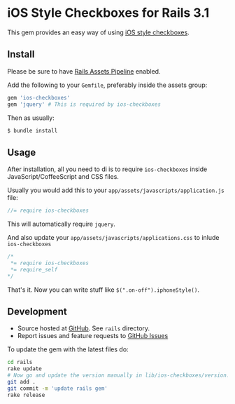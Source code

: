 # iOS Style Checkboxes for Rails 3.1


This gem provides an easy way of using [iOS style checkboxes](https://github.com/tdreyno/iphone-style-checkboxes).


## Install

Please be sure to have [Rails Assets Pipeline](http://guides.rubyonrails.org/asset_pipeline.html) enabled.

Add the following to your `Gemfile`, preferably inside the assets group:

```ruby
gem 'ios-checkboxes'
gem 'jquery' # This is required by ios-checkboxes
```

Then as usually:

```bash
$ bundle install
```

## Usage

After installation, all you need to di is to require `ios-checkboxes` inside JavaScript/CoffeeScript and CSS files.

Usually you would add this to your `app/assets/javascripts/application.js` file:

```javascript
//= require ios-checkboxes
```

This will automatically require `jquery`.

And also update your `app/assets/javascripts/applications.css` to inlude `ios-checkboxes`
```css
/*
 *= require ios-checkboxes
 *= require_self
*/
```

That's it. Now you can write stuff like `$(".on-off").iphoneStyle()`.

## Development

- Source hosted at [GitHub](https://github.com/tdreyno/iphone-style-checkboxes). See `rails` directory.
- Report issues and feature requests to [GitHub Issues](https://github.com/tdreyno/iphone-style-checkboxes/issues)

To update the gem with the latest files do:

```bash
cd rails
rake update
# Now go and update the version manually in lib/ios-checkboxes/version.rb
git add .
git commit -m 'update rails gem'
rake release
```
